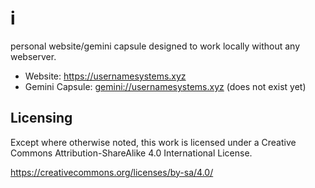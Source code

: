 i
=
personal website/gemini capsule designed to work locally without any
webserver.

* Website:        <https://usernamesystems.xyz>
* Gemini Capsule: <gemini://usernamesystems.xyz> (does not exist yet)

Licensing
---------
Except where otherwise noted, this work is licensed under a Creative
Commons Attribution-ShareAlike 4.0 International License.

<https://creativecommons.org/licenses/by-sa/4.0/>
